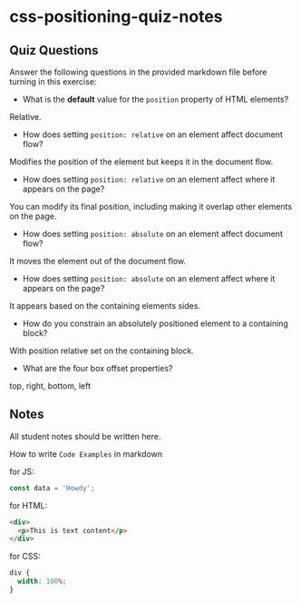 # css-positioning-quiz-notes

## Quiz Questions

Answer the following questions in the provided markdown file before turning in this exercise:

- What is the **default** value for the `position` property of HTML elements?

Relative.

- How does setting `position: relative` on an element affect document flow?

Modifies the position of the element but keeps it in the document flow.

- How does setting `position: relative` on an element affect where it appears on the page?

You can modify its final position, including making it overlap other elements on the page.

- How does setting `position: absolute` on an element affect document flow?

It moves the element out of the document flow.

- How does setting `position: absolute` on an element affect where it appears on the page?

It appears based on the containing elements sides.

- How do you constrain an absolutely positioned element to a containing block?

With position relative set on the containing block.

- What are the four box offset properties?

top, right, bottom, left

## Notes

All student notes should be written here.

How to write `Code Examples` in markdown

for JS:

```javascript
const data = 'Howdy';
```

for HTML:

```html
<div>
  <p>This is text content</p>
</div>
```

for CSS:

```css
div {
  width: 100%;
}
```
